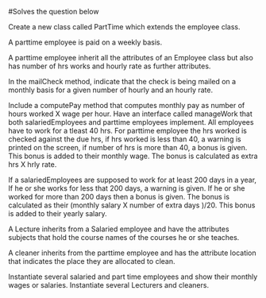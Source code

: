 #Solves the question below 

Create a new class called PartTime which extends the employee class.

A parttime employee is paid on a weekly basis.

A parttime employee inherit all the attributes of an Employee class but also has number of hrs works
and hourly rate as further attributes.

In the mailCheck method, indicate that the check is being mailed on a monthly basis for a given number
of hourly and an hourly rate.

Include a computePay method that computes monthly pay as number of hours worked X wage per hour.
Have an interface called manageWork that both salariedEmployees and parttime employees implement.
All employees have to work for a tleast 40 hrs. For parttime employee the hrs worked is checked against
the due hrs, if hrs worked is less than 40, a warning is printed on the screen, if number of hrs is more
than 40, a bonus is given. This bonus is added to their monthly wage. The bonus is calculated as extra
hrs X hrly rate.

If a salariedEmployees are supposed to work for at least 200 days in a year, If he or she works for less
that 200 days, a warning is given. If he or she worked for more than 200 days then a bonus is given. The 
bonus is calculated as their (monthly salary X number of extra days )/20. This bonus is added to their
yearly salary.

A Lecture inherits from a Salaried employee and have the attributes subjects that hold the course names
of the courses he or she teaches.

A cleaner inherits from the parttime employee and has the attribute location that indicates the place
they are allocated to clean.

Instantiate several salaried and part time employees and show their monthly wages or salaries.
Instantiate several Lecturers and cleaners. 
